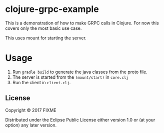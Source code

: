 # clojure-grpc-example

This is a demonstration of how to make GRPC calls in Clojure. For now
this covers only the most basic use case.

This uses mount for starting the server.

# Usage
 
1. Run `gradle build` to generate the java classes from the proto file.
2. The server is started from the `(mount/start)` in `core.clj`
3. Run the client in `client.clj`.

## License

Copyright © 2017 FIXME

Distributed under the Eclipse Public License either version 1.0 or (at
your option) any later version.
